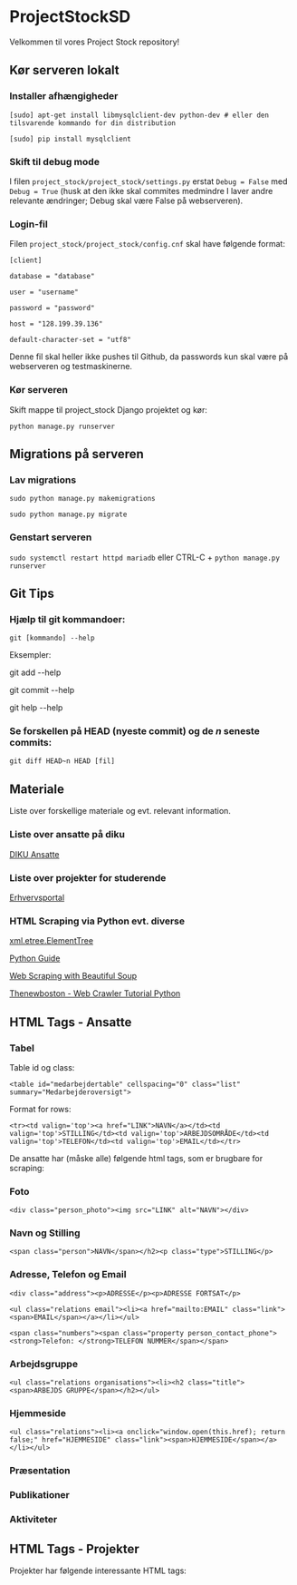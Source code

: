 # ProjectStockSD

Velkommen til vores Project Stock repository!

## Kør serveren lokalt
### Installer afhængigheder
`[sudo] apt-get install libmysqlclient-dev python-dev # eller den tilsvarende kommando for din distribution`

`[sudo] pip install mysqlclient`

### Skift til debug mode
I filen `project_stock/project_stock/settings.py` erstat `Debug = False` med `Debug = True` (husk at den ikke skal commites medmindre I laver andre relevante ændringer; Debug skal være False på webserveren).

### Login-fil
Filen `project_stock/project_stock/config.cnf` skal have følgende format:

`[client]`

`database = "database"`

`user = "username"`

`password = "password"`

`host = "128.199.39.136"`

`default-character-set = "utf8"`

Denne fil skal heller ikke pushes til Github, da passwords kun skal være på webserveren og testmaskinerne.

### Kør serveren
Skift mappe til project_stock Django projektet og kør:

`python manage.py runserver`

## Migrations på serveren
### Lav migrations
`sudo python manage.py makemigrations`

`sudo python manage.py migrate`

### Genstart serveren
`sudo systemctl restart httpd mariadb` eller CTRL-C + `python manage.py runserver`

## Git Tips
### Hjælp til git kommandoer:

`git [kommando] --help`

Eksempler:

git add --help

git commit --help

git help --help

### Se forskellen på HEAD (nyeste commit) og de *n* seneste commits:

`git diff HEAD~n HEAD [fil]`

## Materiale

Liste over forskellige materiale og evt. relevant information.

### Liste over ansatte på diku

[DIKU Ansatte](http://diku.dk/Ansatte/)

### Liste over projekter for studerende

[Erhvervsportal](http://diku.dk/diku_business_club/erhvervsportal/studerende/)

### HTML Scraping via Python evt. diverse

[xml.etree.ElementTree](https://docs.python.org/3/library/xml.etree.elementtree.html)

[Python Guide](http://docs.python-guide.org/en/latest/scenarios/scrape/)

[Web Scraping with Beautiful Soup](http://web.stanford.edu/~zlotnick/TextAsData/Web_Scraping_with_Beautiful_Soup.html)

[Thenewboston - Web Crawler Tutorial Python](https://www.youtube.com/playlist?list=PL6gx4Cwl9DGA8Vys-f48mAH9OKSUyav0q)

## HTML Tags - Ansatte

### Tabel

Table id og class:

`<table id="medarbejdertable" cellspacing="0" class="list" summary="Medarbejderoversigt">`

Format for rows:

`<tr><td valign='top'><a href="LINK">NAVN</a></td><td valign='top'>STILLING</td><td valign='top'>ARBEJDSOMRÅDE</td><td valign='top'>TELEFON</td><td valign='top'>EMAIL</td></tr>`

De ansatte har (måske alle) følgende html tags, som er brugbare for scraping:

### Foto

`<div class="person_photo"><img src="LINK" alt="NAVN"></div>`

### Navn og Stilling

`<span class="person">NAVN</span></h2><p class="type">STILLING</p>`

### Adresse, Telefon og Email

`<div class="address"><p>ADRESSE</p><p>ADRESSE FORTSAT</p>`

`<ul class="relations email"><li><a href="mailto:EMAIL" class="link"><span>EMAIL</span></a></li></ul>`

`<span class="numbers"><span class="property person_contact_phone"><strong>Telefon: </strong>TELEFON NUMMER</span></span>`

### Arbejdsgruppe

`<ul class="relations organisations"><li><h2 class="title"><span>ARBEJDS GRUPPE</span></h2></ul>`

### Hjemmeside

`<ul class="relations"><li><a onclick="window.open(this.href); return false;" href="HJEMMESIDE" class="link"><span>HJEMMESIDE</span></a></li></ul>`

### Præsentation


### Publikationer


### Aktiviteter


## HTML Tags - Projekter

Projekter har følgende interessante HTML tags:
